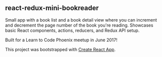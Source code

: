## react-redux-mini-bookreader

Small app with a book list and a book detail view where you can increment and decrement the page number of the book you're reading.  Showcases basic React components, actions, reducers, and Redux API setup. 

Built for a Learn to Code Phoenix meetup in June 2017! 

This project was bootstrapped with [Create React App](https://github.com/facebookincubator/create-react-app).

